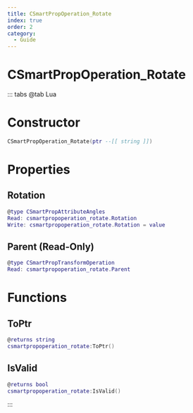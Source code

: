 ```yaml
---
title: CSmartPropOperation_Rotate
index: true
order: 2
category:
  - Guide
---
```


# CSmartPropOperation_Rotate

::: tabs
@tab Lua
# Constructor
```lua
CSmartPropOperation_Rotate(ptr --[[ string ]])
```
# Properties
## Rotation 
```lua
@type CSmartPropAttributeAngles
Read: csmartpropoperation_rotate.Rotation
Write: csmartpropoperation_rotate.Rotation = value
```
## Parent (Read-Only)
```lua
@type CSmartPropTransformOperation
Read: csmartpropoperation_rotate.Parent
```
# Functions
## ToPtr
```lua
@returns string
csmartpropoperation_rotate:ToPtr()
```
## IsValid
```lua
@returns bool
csmartpropoperation_rotate:IsValid()
```

:::